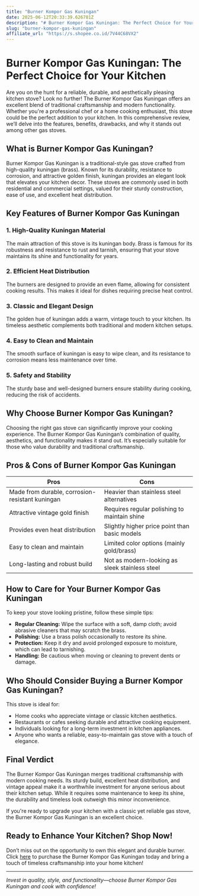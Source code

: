 ```yaml
---
title: "Burner Kompor Gas Kuningan"
date: 2025-06-12T20:33:39.626781Z
description: "# Burner Kompor Gas Kuningan: The Perfect Choice for Your Kitchen..."
slug: "burner-kompor-gas-kuningan"
affiliate_url: "https://s.shopee.co.id/7V44C68VX2"
---
```

# Burner Kompor Gas Kuningan: The Perfect Choice for Your Kitchen

Are you on the hunt for a reliable, durable, and aesthetically pleasing kitchen stove? Look no further! The Burner Kompor Gas Kuningan offers an excellent blend of traditional craftsmanship and modern functionality. Whether you're a professional chef or a home cooking enthusiast, this stove could be the perfect addition to your kitchen. In this comprehensive review, we’ll delve into the features, benefits, drawbacks, and why it stands out among other gas stoves.

## What is Burner Kompor Gas Kuningan?

Burner Kompor Gas Kuningan is a traditional-style gas stove crafted from high-quality kuningan (brass). Known for its durability, resistance to corrosion, and attractive golden finish, kuningan provides an elegant look that elevates your kitchen decor. These stoves are commonly used in both residential and commercial settings, valued for their sturdy construction, ease of use, and excellent heat distribution.

## Key Features of Burner Kompor Gas Kuningan

### 1. High-Quality Kuningan Material
The main attraction of this stove is its kuningan body. Brass is famous for its robustness and resistance to rust and tarnish, ensuring that your stove maintains its shine and functionality for years.

### 2. Efficient Heat Distribution
The burners are designed to provide an even flame, allowing for consistent cooking results. This makes it ideal for dishes requiring precise heat control.

### 3. Classic and Elegant Design
The golden hue of kuningan adds a warm, vintage touch to your kitchen. Its timeless aesthetic complements both traditional and modern kitchen setups.

### 4. Easy to Clean and Maintain
The smooth surface of kuningan is easy to wipe clean, and its resistance to corrosion means less maintenance over time.

### 5. Safety and Stability
The sturdy base and well-designed burners ensure stability during cooking, reducing the risk of accidents.

## Why Choose Burner Kompor Gas Kuningan?

Choosing the right gas stove can significantly improve your cooking experience. The Burner Kompor Gas Kuningan’s combination of quality, aesthetics, and functionality makes it stand out. It’s especially suitable for those who value durability and traditional craftsmanship.

## Pros & Cons of Burner Kompor Gas Kuningan

| Pros                                              | Cons                                               |
|---------------------------------------------------|---------------------------------------------------|
| Made from durable, corrosion-resistant kuningan | Heavier than stainless steel alternatives       |
| Attractive vintage gold finish                   | Requires regular polishing to maintain shine   |
| Provides even heat distribution                  | Slightly higher price point than basic models  |
| Easy to clean and maintain                       | Limited color options (mainly gold/brass)     |
| Long-lasting and robust build                     | Not as modern-looking as sleek stainless steel|

## How to Care for Your Burner Kompor Gas Kuningan

To keep your stove looking pristine, follow these simple tips:

- **Regular Cleaning:** Wipe the surface with a soft, damp cloth; avoid abrasive cleaners that may scratch the brass.
- **Polishing:** Use a brass polish occasionally to restore its shine.
- **Protection:** Keep it dry and avoid prolonged exposure to moisture, which can lead to tarnishing.
- **Handling:** Be cautious when moving or cleaning to prevent dents or damage.

## Who Should Consider Buying a Burner Kompor Gas Kuningan?

This stove is ideal for:

- Home cooks who appreciate vintage or classic kitchen aesthetics.
- Restaurants or cafes seeking durable and attractive cooking equipment.
- Individuals looking for a long-term investment in kitchen appliances.
- Anyone who wants a reliable, easy-to-maintain gas stove with a touch of elegance.

## Final Verdict

The Burner Kompor Gas Kuningan merges traditional craftsmanship with modern cooking needs. Its sturdy build, excellent heat distribution, and vintage appeal make it a worthwhile investment for anyone serious about their kitchen setup. While it requires some maintenance to keep its shine, the durability and timeless look outweigh this minor inconvenience.

If you're ready to upgrade your kitchen with a classic yet reliable gas stove, the Burner Kompor Gas Kuningan is an excellent choice.

## Ready to Enhance Your Kitchen? Shop Now!

Don’t miss out on the opportunity to own this elegant and durable burner. Click [here](https://s.shopee.co.id/7V44C68VX2) to purchase the Burner Kompor Gas Kuningan today and bring a touch of timeless craftsmanship into your home kitchen!

---

*Invest in quality, style, and functionality—choose Burner Kompor Gas Kuningan and cook with confidence!*